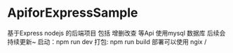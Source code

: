 # ApiforExpressSample
基于Express nodejs 的后端项目 包括 增删改查 等Api 使用mysql 数据库 后续会持续更新~
启动：npm run dev
打包: npm run build
部署可以使用 ngix / 
